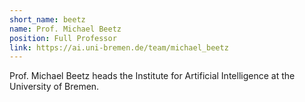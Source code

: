 ```yaml
---
short_name: beetz
name: Prof. Michael Beetz
position: Full Professor
link: https://ai.uni-bremen.de/team/michael_beetz
---
```

Prof. Michael Beetz  heads the Institute for Artificial Intelligence at the University of Bremen.
